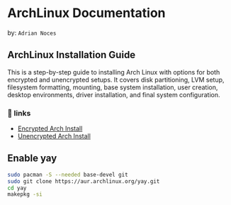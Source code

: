 # ArchLinux Documentation
by: `Adrian Noces`

## ArchLinux Installation Guide

This is a step-by-step guide to installing Arch Linux with options for both encrypted and unencrypted setups. It covers disk partitioning, LVM setup, filesystem formatting, mounting, base system installation, user creation, desktop environments, driver installation, and final system configuration.

### 📌 links
- [Encrypted Arch Install](https://github.com/NocesAdrian/Archlinux-Documentation/blob/main/encrypted%20arch.md)
- [Unencrypted Arch Install](https://github.com/NocesAdrian/Archlinux-Documentation/blob/main/unencrypted%20arch.md)

## Enable yay
```bash
sudo pacman -S --needed base-devel git
sudo git clone https://aur.archlinux.org/yay.git
cd yay
makepkg -si
```
